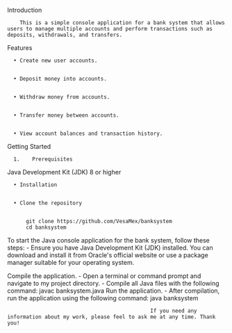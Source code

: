 Introduction




        This is a simple console application for a bank system that allows users to manage multiple accounts and perform transactions such as deposits, withdrawals, and transfers.





        
Features


      •	Create new user accounts.

      
      •	Deposit money into accounts.

      
      •	Withdraw money from accounts.

      
      •	Transfer money between accounts.

      
      •	View account balances and transaction history.


      
Getting Started


      1.	Prerequisites


      
Java Development Kit (JDK) 8 or higher



      •	Installation

      
      •	Clone the repository

      
          git clone https://github.com/VesaMex/banksystem
          cd banksystem



          
          
To start the Java console application for the bank system, follow these steps:
      -	Ensure you have Java Development Kit (JDK) installed.
You can download and install it from Oracle's official website or use a package manager suitable for your operating system.

Compile the application.
    -	Open a terminal or command prompt and navigate to my project directory.
    -	Compile all Java files with the following command: javac banksystem.java
Run the application.
    -	After compilation, run the application using the following command: java banksystem
    

                                                  If you need any information about my work, please feel to ask me at any time. Thank you!
